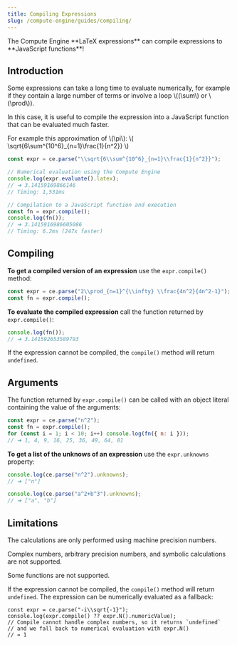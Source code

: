 ```yaml
---
title: Compiling Expressions
slug: /compute-engine/guides/compiling/
---
```


<Intro>
The Compute Engine **LaTeX expressions** can compile expressions to **JavaScript functions**!
</Intro>

## Introduction

Some expressions can take a long time to evaluate numerically, for example if
they contain a large number of terms or involve a loop \\((\sum\\) or
\\(\prod\\)).

In this case, it is useful to compile the expression into a JavaScript function
that can be evaluated much faster.

For example this approximation of \\(\pi\\): \\(
\sqrt\{6\sum^\{10^6\}\_\{n=1\}\frac\{1\}\{n^2\}\} \\)

```javascript
const expr = ce.parse("\\sqrt{6\\sum^{10^6}_{n=1}\\frac{1}{n^2}}");

// Numerical evaluation using the Compute Engine
console.log(expr.evaluate().latex);
// ➔ 3.14159169866146
// Timing: 1,531ms

// Compilation to a JavaScript function and execution
const fn = expr.compile();
console.log(fn());
// ➔ 3.1415916986605086
// Timing: 6.2ms (247x faster)
```

## Compiling

**To get a compiled version of an expression** use the `expr.compile()` method:

```javascript
const expr = ce.parse("2\\prod_{n=1}^{\\infty} \\frac{4n^2}{4n^2-1}");
const fn = expr.compile();
```

**To evaluate the compiled expression** call the function returned by
`expr.compile()`:

```javascript
console.log(fn());
// ➔ 3.141592653589793
```

If the expression cannot be compiled, the `compile()` method will return
`undefined`.

## Arguments

The function returned by `expr.compile()` can be called with an object literal
containing the value of the arguments:

```javascript
const expr = ce.parse("n^2");
const fn = expr.compile();
for (const i = 1; i < 10; i++) console.log(fn({ n: i }));
// ➔ 1, 4, 9, 16, 25, 36, 49, 64, 81
```

**To get a list of the unknows of an expression** use the `expr.unknowns`
property:

```javascript
console.log(ce.parse("n^2").unknowns);
// ➔ ["n"]

console.log(ce.parse("a^2+b^3").unknowns);
// ➔ ["a", "b"]
```

## Limitations

The calculations are only performed using machine precision numbers.

Complex numbers, arbitrary precision numbers, and symbolic calculations are not
supported.

Some functions are not supported.

If the expression cannot be compiled, the `compile()` method will return
`undefined`. The expression can be numerically evaluated as a fallback:

```live
const expr = ce.parse("-i\\sqrt{-1}");
console.log(expr.compile() ?? expr.N().numericValue);
// Compile cannot handle complex numbers, so it returns `undefined`
// and we fall back to numerical evaluation with expr.N()
// ➔ 1
```
